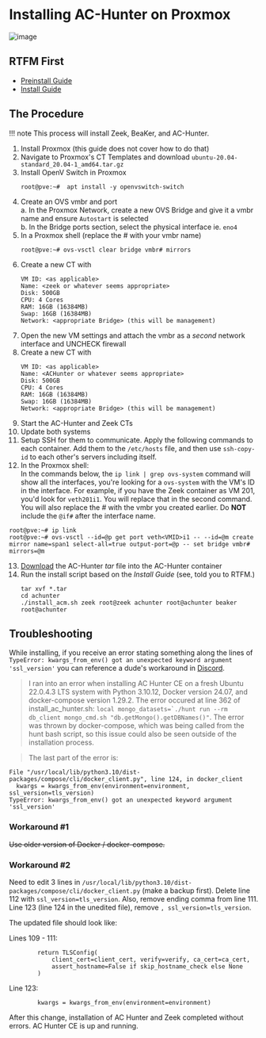 # Installing AC-Hunter on Proxmox

![image](https://www.activecountermeasures.com/wp-content/uploads/2021/04/ac-hunter_network_installation.png)

## RTFM First

- [Preinstall Guide](https://www.activecountermeasures.com/wp-content/uploads/2023/02/AC-Hunter-Pre-Install-Guide-v6_3_0-CE.pdf)
- [Install Guide](https://www.activecountermeasures.com/wp-content/uploads/2023/06/AC-Hunter-Install-Guide-v6_3_0-CE_v2.pdf)

## The Procedure

!!! note
    This process will install Zeek, BeaKer, and AC-Hunter.

1. Install Proxmox (this guide does not cover how to do that)
2. Navigate to Proxmox's CT Templates and download `ubuntu-20.04-standard_20.04-1_amd64.tar.gz`
3. Install OpenV Switch in Proxmox
   ```
   root@pve:~#  apt install -y openvswitch-switch
   ```
4. Create an OVS vmbr and port  
   a. In the Proxmox Network, create a new OVS Bridge and give it a vmbr name and ensure `Autostart` is selected  
   b. In the Bridge ports section, select the physical interface ie. `eno4`
5. In a Proxmox shell (replace the # with your vmbr name)
   ```
   root@pve:~# ovs-vsctl clear bridge vmbr# mirrors
   ```
6. Create a new CT with
   ```
   VM ID: <as applicable>
   Name: <zeek or whatever seems appropriate>
   Disk: 500GB
   CPU: 4 Cores
   RAM: 16GB (16384MB)
   Swap: 16GB (16384MB)
   Network: <appropriate Bridge> (this will be management)
   ```
7. Open the new VM settings and attach the vmbr as a *second* network interface and UNCHECK firewall
8. Create a new CT with
   ```
   VM ID: <as applicable>
   Name: <ACHunter or whatever seems appropriate>
   Disk: 500GB
   CPU: 4 Cores
   RAM: 16GB (16384MB)
   Swap: 16GB (16384MB)
   Network: <appropriate Bridge> (this will be management)
   ```
9. Start the AC-Hunter and Zeek CTs
10. Update both systems
11. Setup SSH for them to communicate. Apply the following commands to each container. Add them to the `/etc/hosts` file, and then use `ssh-copy-id` to each other's servers including itself.
12. In the Proxmox shell:  
   In the commands below, the `ip link | grep ovs-system` command will show all the interfaces, you're looking for a `ovs-system` with the VM's ID in the interface. For example, if you have the Zeek container as VM 201, you'd look for `veth201i1`. You will replace that in the second command. You will also replace the # with the vmbr you created earlier. Do **NOT** include the `@if#` after the interface name.
   ```
   root@pve:~# ip link
   root@pve:~# ovs-vsctl --id=@p get port veth<VMID>i1 -- --id=@m create mirror name=span1 select-all=true output-port=@p -- set bridge vmbr# mirrors=@m
   ```
13. [Download](https://www.activecountermeasures.com/ac-hunter-community-edition/linux-download/) the AC-Hunter *tar* file into the AC-Hunter container
14. Run the install script based on the *Install Guide* (see, told you to RTFM.)
    ```
    tar xvf *.tar
    cd achunter
    ./install_acm.sh zeek root@zeek achunter root@achunter beaker root@achunter
    ```

## Troubleshooting

While installing, if you receive an error stating something along the lines of `TypeError: kwargs_from_env() got an unexpected keyword argument 'ssl_version'` you can reference a dude's workaround in [Discord](https://discord.com/channels/690293821866508430/1078339857937604638/1187083966239477900
).

> I ran into an error when installing AC Hunter CE on a fresh Ubuntu 22.0.4.3 LTS system with Python 3.10.12, Docker version 24.07, and docker-compose version 1.29.2. The error occured at line 362 of install_ac_hunter.sh: ```local mongo_datasets=`./hunt run --rm db_client mongo_cmd.sh "db.getMongo().getDBNames()"```. The error was thrown by docker-compose, which was being called from the hunt bash script, so this issue could also be seen outside of the installation process. 

> The last part of the error is:
  ```
  File "/usr/local/lib/python3.10/dist-packages/compose/cli/docker_client.py", line 124, in docker_client
    kwargs = kwargs_from_env(environment=environment, ssl_version=tls_version)
TypeError: kwargs_from_env() got an unexpected keyword argument 'ssl_version'
   ```

### Workaround #1

~~Use older version of Docker / docker-compose.~~

### Workaround #2

Need to edit 3 lines in `/usr/local/lib/python3.10/dist-packages/compose/cli/docker_client.py` (make a backup first).  Delete line 112 with `ssl_version=tls_version`. Also, remove ending comma from line 111. Line 123 (line 124 in the unedited file), remove `, ssl_version=tls_version`. 

The updated file should look like:

Lines 109 - 111:
```
        return TLSConfig(
            client_cert=client_cert, verify=verify, ca_cert=ca_cert,
            assert_hostname=False if skip_hostname_check else None
        )
```

        
Line 123:
```
        kwargs = kwargs_from_env(environment=environment)
```

After this change, installation of AC Hunter and Zeek completed without errors. AC Hunter CE is up and running.

